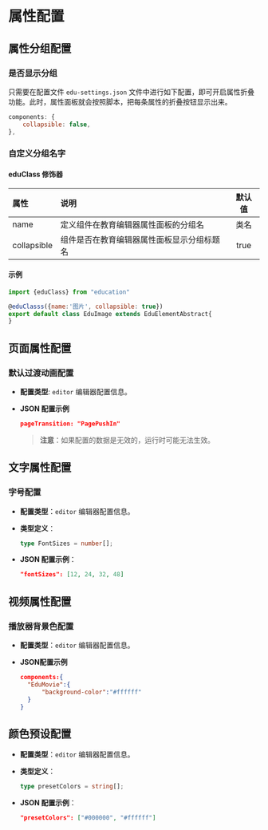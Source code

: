 # 属性配置

## 属性分组配置

### 是否显示分组

只需要在配置文件 `edu-settings.json` 文件中进行如下配置，即可开启属性折叠功能。此时，属性面板就会按照脚本，把每条属性的折叠按钮显示出来。

```js
components: {
    collapsible: false,
},
```

### 自定义分组名字

#### eduClass 修饰器

| 属性 | 说明 | 默认值|
| :--- | :--- | :---: |
| name       | 定义组件在教育编辑器属性面板的分组名 | 类名 |
| collapsible|组件是否在教育编辑器属性面板显示分组标题名|true|

#### 示例

```js
import {eduClass} from "education"

@eduClasss({name:'图片', collapsible: true})
export default class EduImage extends EduElementAbstract{
}
```

## 页面属性配置

### 默认过渡动画配置

- **配置类型**: `editor` 编辑器配置信息。

- **JSON 配置示例**

  ```json
  pageTransition: "PagePushIn"
  ```

  >**注意**：如果配置的数据是无效的，运行时可能无法生效。

## 文字属性配置

### 字号配置

- **配置类型**：`editor` 编辑器配置信息。

- **类型定义**：

    ```ts
    type FontSizes = number[];
    ```

- **JSON 配置示例**：

    ```json
    "fontSizes": [12, 24, 32, 48]
    ```

## 视频属性配置

### 播放器背景色配置

- **配置类型**：`editor` 编辑器配置信息。

- **JSON配置示例**

  ```json
  components:{
    "EduMovie":{
        "background-color":"#ffffff"
    }
  }
  ```

## 颜色预设配置

- **配置类型**：`editor` 编辑器配置信息。

- **类型定义**：

    ```ts
    type presetColors = string[];
    ```

- **JSON 配置示例**：

    ```json
    "presetColors": ["#000000", "#ffffff"]
    ```
